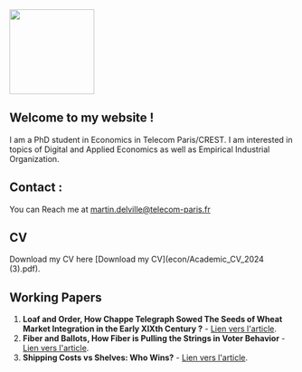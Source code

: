 

<img src="{{ site.author.avatar }}" alt="" width="150" height="150">

## Welcome to my website !

I am a PhD student in Economics in Telecom Paris/CREST. 
I am interested in topics of Digital and Applied Economics as well as Empirical Industrial Organization.

## Contact :

You can Reach me at [martin.delville@telecom-paris.fr](martin.delville@telecom-paris.fr)

## CV
Download my CV here [Download my CV](econ/Academic_CV_2024 (3).pdf).


## Working Papers
1. **Loaf and Order, How Chappe Telegraph Sowed The Seeds of Wheat Market
Integration in the Early XIXth Century ?** - [Lien vers l'article](lien_article_1).
2. **Fiber and Ballots, How Fiber is Pulling the Strings in Voter Behavior** - [Lien vers l'article](lien_article_2).
3. **Shipping Costs vs Shelves: Who Wins?** - [Lien vers l'article](lien_article_3).

